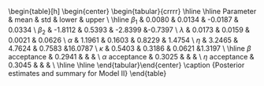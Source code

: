 \begin{table}[h]
\begin{center} \begin{tabular}{crrrr}
\hline \hline
Parameter  &   mean   &   std  &  lower   & upper \\
\hline
 $\beta_1$   &     0.0080  & 0.0134 & -0.0187  & 0.0334 \\
 $\beta_2$   &    -1.8112  & 0.5393 & -2.8399  &-0.7397 \\
 $\lambda$   &     0.0173  & 0.0159 &  0.0021  & 0.0626 \\
 $\alpha$   &     1.1961  & 0.1603 &  0.8229  & 1.4754 \\
 $\eta$   &     3.2465  & 4.7624 &  0.7583  &16.0787 \\
 $\kappa$   &     0.5403  & 0.3186 &  0.0621  &1.3197 \\
\hline
 $\beta$ acceptance  &     0.2941  &        &          &   \\
 $\alpha$ acceptance  &     0.3025  &        &          &   \\
 $\eta$ acceptance  &     0.3045  &        &          &  \\
\hline \hline
\end{tabular}\end{center}
\caption {Posterior estimates and summary for Model II}
\end{table}
